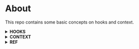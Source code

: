 # About

This repo contains some basic concepts on hooks and context.

<details>

<summary><b>HOOKS</b></summary>

## Why hooks?

<details> 
<summary>Reusable Statefull Logic</summary>

This is one of the most important reasons for the introduction of hooks.Generally to reuse the statefull logic/ state of a component we make the use of **render props** or **HOC**. But in both the cases we change the architecure of our components either to abstract that logic(HOC) or reuse the logic(Render props). To resolve this difficulty react has introduced hooks which help us to separate the stateful logic from the components so that it can be reused amoung different components without any restructuring.

`Motive : The motive here is to maintain the common state logic out of the components so that it can be reused without any structural changes.`
`Hook instroduced : Custom Hook`

</details>

<details> 
<summary>Complex class component becomes hard to understand</summary>

We’ve often had to maintain components that started out simple but grew into an unmanageable mess of stateful logic and side effects. Each lifecycle method often contains a mix of unrelated logic. For example, components might perform some data fetching in componentDidMount and componentDidUpdate. So we are doing the same task of making api calls but in different lifecycle methods. However, the same componentDidMount method might also contain some unrelated logic that sets up event listeners, with cleanup performed in componentWillUnmount. In this case componentDidMount has api calls as well as code relating to event listeners which are 2 completely unrelated task at one place. Mutually related code that changes together gets split apart, but completely unrelated code ends up combined in a single method. This makes it too easy to introduce bugs and inconsistencies.

`Motive : To keep all the related code like making api call etc at one place to avoid bugs and inconsistencies`
`Hook introduced : Effect Hook`

</details>

<details> 
<summary>Classes can be difficult to understand</summary>

In addition to making code reuse and code organization more difficult, we’ve found that classes can be a large barrier to learning React. You have to understand **how "this" works in JavaScript**, which is very different from how it works in most languages. You have to remember to bind the event handlers.The distinction between function and class components in React and when to use each one leads to disagreements even between experienced React developers.Additionally, React has been out for about five years, and we want to make sure **it stays relevant in the next five years**. [Ahead-of-time](https://en.wikipedia.org/wiki/Ahead-of-time_compilation) compilation of components has a lot of future potential.Recently, we’ve been experimenting with [component folding](https://github.com/facebook/react/issues/7323) using [Prepack](https://prepack.io/), and we’ve seen promising early results.**Classes don’t minify very well, and they make hot reloading flaky and unreliable.**

`Motive : All in all classed pose a challenge in the react ecosystem and otherwise in javascript itself. These chalenges are like understanding this, minification and hot reload issues and they also pose a challenge in the AOT compilation of code. So to resolve all these issue without taking away the functional power of classes, the hooks have been introduced.`

</details>

## Rules of Hooks

Hooks are JavaScript functions, but they impose two additional rules:

1. Only call Hooks at the top level. Don’t call Hooks inside loops, conditions, or nested functions. In other words hooks should be in the components functional scope and not inside some block(block scope) declared inside a component. By following this rule, you ensure that Hooks are called in the same order each time a component renders. That’s what allows React to correctly preserve the **state of Hooks** between multiple useState and useEffect calls. If you ignore this rule and add useState inside a conditional statement then the below error is thrown.
   `React Hook "useState" is called conditionally. React Hooks must be called in the exact same order in every component render`.
2. Only call Hooks from React function components. Don’t call Hooks from regular JavaScript functions. This is because react can only compile those hooks which are present in the functions it has access too ie the functions used as components. (There is just one other valid place to call Hooks — your own custom Hooks.)
   - Call Hooks from React function components.
   - Call Hooks from custom Hooks.

> Note : React released an ESLint plugin called [eslint-plugin-react-hooks](https://www.npmjs.com/package/eslint-plugin-react-hooks) that enforces these two rules.This plugin is included by default in Create React App.

## What are hooks

Hooks are functions that let you “hook into” React state and lifecycle features from function components. Hooks don’t work inside classes — they let you use React without classes.React provides a few built-in Hooks like useState. Their names always start with **use**. You can also create your own Hooks to reuse stateful behavior between different components.

## When would I use a Hook?

If you write a function component and realize you need to add some state to it, previously you had to convert it to a class. Now you can use a Hook inside the existing function component.

## Types

<details>
<summary>State Hooks</summary>

> useState

- **Solves** :

  1. Maintains component state.

- **Class Counterpart** :

  1. `this.setState`

- **Difference from class** :

  It works exactly similar to `this.setState`(batch update and asynchronous) with a few differences :

  1. It doesn't merge the old and new state.
  2. It doesn't except a second callback for trigerring any sideeffect after setting the state. It throws the below waring if you try to do so
     `Warning: State updates from the useState() and useReducer() Hooks don't support the second callback argument. To execute a side effect after rendering, declare it in the component body with useEffect().`

```javascript
import React, { useState } from "react";

export default function UseState() {
  // Declare a new state variable, which we'll call "count"
  const [count, setCount] = useState(0);
  if (!count) {
    setCount(count + 1);
    setCount(
      count => count + 1,
      count => console.log(count) // This doen't work and thorws a warning.
    );
  }
  return (
    <div>
      <p>You clicked {count} times</p>
      <button onClick={() => setCount(count + 1)}>Click me</button>
    </div>
  );
}
```

Here `useState` is a hook.

- React will preserve this state between re-renders.
- useState returns a pair -> The current state value ie **count** and a function that lets you update it ie **setCount** in this case.
- You can call the setCount function from anywhere inside this function. Calling this function will re-render the react component.
- You can have multiple useState hooks in a component.React assumes that if you call useState many times, you do it in the same order during every render. Also react only re-renders the component once(batch update) even if we have multiple useState triggers.
  </details>

<details>
<summary>Effect Hooks</summary>

> useEffect

- **Solves** :

  1. It helps executes some sideeffect after dom rendering.
  2. Resolves **Complex class component becomes hard to understand** issue. So you can keep related code at one place.

- **Class Counterpart** :

  1. componentDidMount
  2. componentDidUpdate
  3. componentWillUnmount

- **Difference from class** :

  1. componentDidMount is render blocking but useEffect is not.

- **What are sideeffects or effects?** : You’ve likely performed data fetching, subscriptions, or manually changing the DOM from React components before. **We call these operations “side effects” (or “effects” for short) because they can affect other components and can’t be done during rendering**.
- The Effect Hook, useEffect, adds the ability to perform side effects from a function component. It serves the same purpose as componentDidMount, componentDidUpdate, and componentWillUnmount in React classes, but unified into a single API.
- When you call useEffect, you’re telling React to run your “effect” function after flushing changes to the DOM.
- **Effects are declared inside the component so they have access to its props and state**.
- By default, **React runs the effects after every render — including the first render**.
- The useEffect hook accespts a callback. If we are to compare the effects callback with the class based lifecycle effects then
  1. The body of the useEffect callback acts like componentDidMount and componentDidUpdate combined.
  2. The return value of the useEffect callback acts like the componentWillUnmount lifecycle effect.
- **In the below example React would clearInterval when the component unmounts, as well as before re-running the effect due to a subsequent render**. This means that the useEffect return function is fired on each subsequent re-render.

  ```javascript
  import React, { useEffect } from "react";

  export default function UseEffect() {
    useEffect(() => {
      const intId = setInterval(() => console.log("effect"), 2000);
      return () => {
        clearInterval(intId);
      };
    });
    return (
      <div>
        {" "}
        Check the console and see the continuos loggin of effect which stop once
        we navigate to some other component
      </div>
    );
  }
  ```

- Note how **we have to duplicate the code between these two lifecycle methods in class**.

  ```javascript
  class Example extends React.Component {
    constructor(props) {
      super(props);
      this.state = {
        count: 0
      };
    }

    componentDidMount() {
      document.title = `You clicked ${this.state.count} times`;
    }
    componentDidUpdate() {
      document.title = `You clicked ${this.state.count} times`;
    }

    render() {
      return (
        <div>
          <p>You clicked {this.state.count} times</p>
          <button
            onClick={() => this.setState({ count: this.state.count + 1 })}
          >
            Click me
          </button>
        </div>
      );
    }
  }
  ```

  Solution with Hooks

  ```javascript
  import React, { useState, useEffect } from "react";

  function Example() {
    const [count, setCount] = useState(0);

    useEffect(() => {
      document.title = `You clicked ${count} times`;
    });

    return (
      <div>
        <p>You clicked {count} times</p>
        <button onClick={() => setCount(count + 1)}>Click me</button>
      </div>
    );
  }
  ```

- **What does useEffect do?** : By using this Hook, you tell React that your component needs to do something after render. React will remember the function you passed (we’ll refer to it as our “effect”), and call it later after performing the DOM updates. In this effect, we set the document title, but we could also perform data fetching or call some other imperative API.
- **Why is useEffect called inside a component?** Placing useEffect inside the component lets us access the count state variable (or any props) right from the effect. We don’t need a special API to read it — it’s already in the function scope. **Hooks embrace JavaScript closures** and avoid introducing React-specific APIs where JavaScript already provides a solution.
- **Why we pass a new function to useEffect every time?** : The function passed to useEffect is going to be different on every render. This is intentional. In fact, **this is what lets us read the count value from inside the effect without worrying about it getting stale**. Every time we re-render, we schedule a different effect, replacing the previous one. In a way, this makes the effects behave more like a part of the render result — each effect “belongs” to a particular render.
- Unlike componentDidMount or componentDidUpdate, effects scheduled with useEffect don’t block the browser from updating the screen. This makes your app feel more responsive. The majority of effects don’t need to happen synchronously. In the uncommon cases where they do (such as measuring the layout), there is a separate **useLayoutEffect** Hook with an API identical to useEffect.

  Try the below piece of code and see the difference between the 2. In case one we first see the alert and then react updates the screen. Whereas in the second case first react updates the screen and then we see the alert.

  > Note : You may call setState() immediately in componentDidMount(). It will trigger an extra rendering, but it will happen before the browser updates the screen. This guarantees that even though the render() will be called twice in this case, the user won’t see the intermediate state. Use this pattern with caution because it often causes performance issues. In most cases, you should be able to assign the initial state in the constructor() instead. **It can, however, be necessary for cases like modals and tooltips when you need to measure a DOM node before rendering something that depends on its size or position**. When you encounter such a situation where you need to stop the browser from updating tthe screen you should use **useLayoutEffect** instead of **useEffect**.

  ```javascript
  export class With_ComponentDidMount extends Component {
    componentDidMount() {
      alert("Stop screen update");
    }
    render() {
      return <div>Rendered</div>;
    }
  }

  export function WithOut_ComponentDidMount() {
    useEffect(() => {
      alert("Stop screen update");
    });
    return <div>Rendered</div>;
  }
  ```

- **Effect with CleanUp** : It is important to clean up so that we don’t introduce a **memory leak**.Notice how componentDidMount and componentWillUnmount need to mirror each other. Lifecycle methods force us to split this logic even though conceptually code in both of them is related to the same effect.

  ```javascript
  class FriendStatus extends React.Component {
    constructor(props) {
      super(props);
      this.state = { isOnline: null };
      this.handleStatusChange = this.handleStatusChange.bind(this);
    }

    componentDidMount() {
      ChatAPI.subscribeToFriendStatus(
        this.props.friend.id,
        this.handleStatusChange
      );
    }
    componentWillUnmount() {
      ChatAPI.unsubscribeFromFriendStatus(
        this.props.friend.id,
        this.handleStatusChange
      );
    }
    handleStatusChange(status) {
      this.setState({
        isOnline: status.isOnline
      });
    }

    render() {
      if (this.state.isOnline === null) {
        return "Loading...";
      }
      return this.state.isOnline ? "Online" : "Offline";
    }
  }
  ```

- **Effect with Cleanup using Hooks** : React performs the cleanup when the component unmounts. Effects run for every render and not just once. This is why React also cleans up effects from the previous render before running the effects next time.

  ```javascript
  import React, { useState, useEffect } from "react";

  function FriendStatus(props) {
    const [isOnline, setIsOnline] = useState(null);

    useEffect(() => {
      function handleStatusChange(status) {
        setIsOnline(status.isOnline);
      }
      ChatAPI.subscribeToFriendStatus(props.friend.id, handleStatusChange);
      // Specify how to clean up after this effect:
      return function cleanup() {
        ChatAPI.unsubscribeFromFriendStatus(
          props.friend.id,
          handleStatusChange
        );
      };
    });

    if (isOnline === null) {
      return "Loading...";
    }
    return isOnline ? "Online" : "Offline";
  }
  ```

- **Use Multiple Effects to Separate Concerns** :
  **Hooks let us split the code based on what it is doing rather than a lifecycle method name**. React will apply every effect used by the component, in the order they were specified.Here is a component that combines the counter and the friend status indicator logic from the previous examples

  Using Class

  ```javascript
  class FriendStatusWithCounter extends React.Component {
    constructor(props) {
      super(props);
      this.state = { count: 0, isOnline: null };
      this.handleStatusChange = this.handleStatusChange.bind(this);
    }

    componentDidMount() {
      document.title = `You clicked ${this.state.count} times`;
      ChatAPI.subscribeToFriendStatus(
        this.props.friend.id,
        this.handleStatusChange
      );
    }

    componentDidUpdate() {
      document.title = `You clicked ${this.state.count} times`;
    }

    componentWillUnmount() {
      ChatAPI.unsubscribeFromFriendStatus(
        this.props.friend.id,
        this.handleStatusChange
      );
    }

    handleStatusChange(status) {
      this.setState({
        isOnline: status.isOnline
      });
    }
    // ...
  ```

  Using Effects

  ```javascript
  function FriendStatusWithCounter(props) {
    const [count, setCount] = useState(0);
    useEffect(() => {
      document.title = `You clicked ${count} times`;
    });

    const [isOnline, setIsOnline] = useState(null);
    useEffect(() => {
      function handleStatusChange(status) {
        setIsOnline(status.isOnline);
      }

      ChatAPI.subscribeToFriendStatus(props.friend.id, handleStatusChange);
      return () => {
        ChatAPI.unsubscribeFromFriendStatus(
          props.friend.id,
          handleStatusChange
        );
      };
    });
    // ...
  }
  ```

- **Why Effects Run on Each Update** : Lets understand by example. Our class reads friend.id from this.props, subscribes to the friend status after the component mounts, and unsubscribes during unmounting.

  ```javascript
    componentDidMount() {
      ChatAPI.subscribeToFriendStatus(
        this.props.friend.id,
        this.handleStatusChange
      );
    }

    componentWillUnmount() {
      ChatAPI.unsubscribeFromFriendStatus(
        this.props.friend.id,
        this.handleStatusChange
      );
    }
  ```

  But what happens if the friend prop changes while the component is on the screen? Our component would continue displaying the online status of a different friend. This is a bug. We would also cause a memory leak or crash when unmounting since the unsubscribe call would use the wrong friend ID.

  ```javascript
    componentDidMount() {
      ChatAPI.subscribeToFriendStatus(
        this.props.friend.id,
        this.handleStatusChange
      );
    }

    componentDidUpdate(prevProps) {
      // Unsubscribe from the previous friend.id
      ChatAPI.unsubscribeFromFriendStatus(
        prevProps.friend.id,
        this.handleStatusChange
      );
      // Subscribe to the next friend.id
      ChatAPI.subscribeToFriendStatus(
        this.props.friend.id,
        this.handleStatusChange
      );
    }

    componentWillUnmount() {
      ChatAPI.unsubscribeFromFriendStatus(
        this.props.friend.id,
        this.handleStatusChange
      );
    }
  ```

  For Effects there is no special code for handling updates because useEffect handles them by default.

  ```javascript
  function FriendStatus(props) {
    // ...
    useEffect(() => {
      // ...
      ChatAPI.subscribeToFriendStatus(props.friend.id, handleStatusChange);
      return () => {
        ChatAPI.unsubscribeFromFriendStatus(props.friend.id, handleStatusChange);
      };
    });
  ```

- **Optimizing Performance by Skipping Effects** : In some cases, cleaning up or applying the effect after every render might create a performance problem. In class components, we can solve this by writing an extra comparison with prevProps or prevState inside componentDidUpdate. For useEffect pass an array as an optional second argument to useEffect.

  Using Class

  ```javascript
  componentDidUpdate(prevProps, prevState) {
    if (prevState.count !== this.state.count) {
      document.title = `You clicked ${this.state.count} times`;
    }
  }
  ```

  Using Effect

  ```javascript
  useEffect(() => {
    document.title = `You clicked ${count} times`;
  }, [count]); // Only re-run the effect if count changes
  ```

  Effects that have a cleanup phase. Here it will fire only when props.friend.id change.

  ```javascript
  useEffect(() => {
    function handleStatusChange(status) {
      setIsOnline(status.isOnline);
    }

    ChatAPI.subscribeToFriendStatus(props.friend.id, handleStatusChange);
    return () => {
      ChatAPI.unsubscribeFromFriendStatus(props.friend.id, handleStatusChange);
    };
  }, [props.friend.id]); // Only re-subscribe if props.friend.id changes
  ```

  > Note : If you use this optimization, make sure the array includes all values from the component scope (such as props and state) that change over time and that are used by the effect. Otherwise, your code will reference stale values from previous renders.Learn more about [how to deal with functions](https://reactjs.org/docs/ hooks-faq.html#is-it-safe-to-omit-functions-from-the-list-of-dependencies) and [what to do when the array changes too often](https://reactjs.org/docs/hooks-faq.html#what-can-i-do-if-my-effect-dependencies-change-too-often).If you want to run an effect and clean it up only once (on mount and unmount), you can pass an empty array ([]) as a second argument. This tells React that your effect doesn’t depend on any values from props or state, so it never needs to re-run. This isn’t handled as a special case — it follows directly from how the dependencies array always works.If you pass an empty array ([]), the props and state inside the effect will always have their initial values. While passing [] as the second argument is closer to the familiar componentDidMount and componentWillUnmount mental model, there are usually better solutions to avoid re-running effects too often. **Also, don’t forget that React defers running useEffect until after the browser has painted, so doing extra work is less of a problem**.We recommend using the [exhaustive-deps](https://github.com/facebook/react/issues/14920) rule as part of our [eslint-plugin-react-hooks](https://www.npmjs.com/package/eslint-plugin-react-hooks#installation) package. It warns when dependencies are specified incorrectly and suggests a fix.

  </details>
  <details>
  <summary>Callback Hook</summary>

> useCallback

- **Solves** :

  1. Prevents child component re-render due to new callback passed every time.

- **Class Counterpart** :

  1. Instance method of class

```javascript
const memoizedCallback = useCallback(() => {
  doSomething(a, b);
}, [a, b]);
```

Returns a memoized callback.
Pass an inline callback and an array of dependencies. useCallback will return a memoized version of the callback that only changes if one of the dependencies has changed. This is useful when passing callbacks to optimized child components that rely on reference equality to prevent unnecessary renders (e.g. shouldComponentUpdate).

> **useCallback(fn, deps) is equivalent to useMemo(() => fn, deps).**

> Use the **exhaustive-deps** rule as part of our eslint-plugin-react-hooks package.

</details>
<details>
<summary>Memo Hook</summary>

> useMemo

- **Solves**

  1. It helps memoize method response value based on input arguments.

```javascript
const memoizedValue = useMemo(() => computeExpensiveValue(a, b), [a, b]);
```

- useMemo will only recompute the memoized value when one of the dependencies has changed. This optimization helps to avoid expensive calculations on every render.
- The function passed to useMemo runs during rendering.
- Side effects belong in useEffect, not useMemo.
- In the future, React may choose to “forget” some previously memoized values and recalculate them on next render, e.g. to free memory for offscreen components.
  </details>
  <details>
  <summary>Custom Hooks</summary>

> use[CustomName]

- **Solves**

  1. Helps us extract the similar state management logic to a common place/file.
  2. It helps us achieve **Reusable Statefull Logic** which was one of the key reasons for the introduction of hooks.

- **Earlier Counterparts**

  1. HOC
  2. Render Props

- **Difference from Earlier Counterparts**

  1. You don't need to maintain separate react component to abstract state logic at a common place/module/file.
  2. Custom Hooks offer the flexibility of sharing logic that wasn’t possible in React components before.

- **Basic Rule for Custom Hooks**

  1. Name of every custom hook should start with **use**, so that react can identify that the function is a hook.
  2. **Every call to a custom hook has its own isolated state**. So calling the same custom hook from 2 different components or the same component will create 2 isolated state.
  3. 2 components sharing same hook(custom hook) don't share the state.
  4. Every custom hook takes an input and returns an output.
  5. You can pass the result of one hook into another. This is general to all hooks not specific to custom hook.

- **Use Cases**
  When you have a logic to maintain and update the state of a component which is common across multiple components, we can use a custom hook. Eg :

  1. Form handling
  2. Animation
  3. Declarative Subscription
  4. Timers

- **Using custom hooks to create a useReducer hook**

This hook helps to manage the local state with a reducer. Its a pub sub pattern where you publish an action using dispatch and get notified on state update.

```javascript
function useReducer(reducer, initialState) {
  const [state, setState] = useState(initialState);

  function dispatch(action) {
    const nextState = reducer(state, action);
    setState(nextState);
  }

  return [state, dispatch];
}
```

| Parent Component                                         | HOC                                           | Render Props                                                                      |
| -------------------------------------------------------- | --------------------------------------------- | --------------------------------------------------------------------------------- |
| Parent Component is tightly coupled with child component | HOC accespts the child components to render   | Parent Component is not tightly coupled with child since child is passed as props |
| Used for parent/child relationship.                      | Used for abstracting some common logic        | Used for reusing some common logic in parent component.                           |
| Genrally made for specific use case in application       | Made so that it can be used throught the app. | Generally made when need to render different child using some common logic.       |

| HOC/Render Props                                                                        | Custom hook                                                               |
| --------------------------------------------------------------------------------------- | ------------------------------------------------------------------------- |
| Common logic kept inside a common component which accepts diffrent components to render | Common logic is kept is file which is shared between different compoents. |

- **Rule of thumb for component state**

1. No 2 component instance can share the state without the use of an external factor like Redux or Parent Component.
2. When 2 componets share the state using a Parent Component is actully just using the state of an instance of component ie the Parent Component. Similary if they use Redux they are sharing the state using an instance of Redux store.
3. When we use a HOC, every call to a HOC creates a new instance of react component and hence a new state.
4. Similary when we use render props in 2 different components, we end up creating 2 separate states.
5. **On the same lines when we call a custom hook from 2 different components we end up creating 2 separate state of custom hook**.

</details>

<details>
<summary>Context Hooks</summary>

> useContext
> const value = useContext(MyContext);

- **Solves**

  1. Help us consume Context value passed by the Provider component.

- **Earlier Counterparts**

  1. Context.Consumer api for functional component.
  2. contextType api for class component.

- **Difference from Earlier Counterparts**

  1. In Context.Consumer only the component wrapped by the Consumer component gets re-rendered when the context value changes. But in the case of useContext() the whole componet gets re-rendered when the context value changes.If re-rendering the component is expensive, you can [optimize it by using memoization](https://github.com/facebook/react/issues/15156#issuecomment-474590693).

- **Basics**
  1. Accepts a context object (the value returned from React.createContext) and returns the current context value for that context.
  2. The current context value is determined by the value prop of the nearest <MyContext.Provider> above the calling component in the tree.
  3. When the nearest <MyContext.Provider> above the component updates, this Hook will trigger a rerender with the latest context value passed to that MyContext provider.
  4. Even if an ancestor uses React.memo or shouldComponentUpdate or PureComponent, a rerender will still happen starting at the component itself using useContext.

</details>

<details>
<summary>Reducer Hooks</summary>

> useReducer
> const [state, dispatch] = useReducer(reducer, initialArg, init);
> Accepts a **reducer** of type (state, action) => newState, and returns the current state paired with a dispatch method.

1. useReducer is usually preferable to useState when
   - there is complex state logic that involves multiple sub-values
   - next state depends on the previous one.
2. useReducer also lets you optimize performance for components that trigger deep updates because you can pass dispatch down instead of callbacks.

```javascript
const initialState = { count: 0 };

function reducer(state, action) {
  switch (action.type) {
    case "increment":
      return { count: state.count + 1 };
    case "decrement":
      return { count: state.count - 1 };
    default:
      throw new Error();
  }
}

function Counter() {
  const [state, dispatch] = useReducer(reducer, initialState);
  return (
    <>
      Count: {state.count}
      <button onClick={() => dispatch({ type: "decrement" })}>-</button>
      <button onClick={() => dispatch({ type: "increment" })}>+</button>
    </>
  );
}
```

3.  **Initialize state** : There are 3 ways to initialize the state

    - **By passing initialState as 2nd argument to useReducer** :

      ```javascript
      const [state, dispatch] = useReducer(reducer, { count: initialCount });
      ```

    - **By providing it as default state to reducer function** :

      ```javascript
      function reducer(state = { count: 0 }, action) {
        switch (action.type) {
          case "increment":
            return { count: state.count + 1 };
          case "decrement":
            return { count: state.count - 1 };
          default:
            throw new Error();
        }
      }
      useReducer(reducer, undefined, reducer);
      ```

      > React doesn’t use the state = initialState argument convention popularized by Redux. The initial value sometimes needs to depend on props and so is specified from the Hook call instead. If you feel strongly about this, you can call useReducer(reducer, undefined, reducer) to emulate the Redux behavior, but it’s not encouraged.

    - **Lazy state initialization**
      You can also create the initial state lazily. To do this, you can pass an **init** function as the third argument. The initial state will be set to **init(initialArg)**.

      1. It lets you extract the logic for calculating the initial state outside the reducer.
      2. This is also handy for resetting the state later in response to an action as done on reset in the below example

         ```javascript
         function init(initialCount) {
           return { count: initialCount };
         }

         function reducer(state, action) {
           switch (action.type) {
             case "increment":
               return { count: state.count + 1 };
             case "decrement":
               return { count: state.count - 1 };
             case "reset":
               return init(action.payload);
             default:
               throw new Error();
           }
         }

         function Counter({ initialCount }) {
           const [state, dispatch] = useReducer(reducer, initialCount, init);
           return (
             <>
               Count: {state.count}
               <button
                 onClick={() =>
                   dispatch({ type: "reset", payload: initialCount })
                 }
               >
                 Reset
               </button>
               <button onClick={() => dispatch({ type: "decrement" })}>
                 -
               </button>
               <button onClick={() => dispatch({ type: "increment" })}>+</button>
             </>
           );
         }
         ```

4.  **Bailing out of a dispatch** : If you return the same value from a Reducer Hook as the current state, React will
    - bail out without rendering the children or firing effects. (React uses the Object.is comparison algorithm.)
    - still need to render that specific component again before bailing out. That shouldn’t be a concern because React won’t unnecessarily go “deeper” into the tree. If you’re doing expensive calculations while rendering, you can optimize them with useMemo.

</details>

## Additional Links

[RFC](https://github.com/reactjs/rfcs/pull/68)
[Dead-code elimination](https://en.wikipedia.org/wiki/Dead_code_elimination)

</details>

<details>
<summary><b>CONTEXT</b></summary>

In a typical React application, data is passed top-down (parent to child) via props, but this can be cumbersome for certain types of props (e.g. locale preference, UI theme) that are required by many components within an application. Context provides a way to share values like these between components without having to explicitly pass a prop through every level of the tree.

### Use Case

Whenever in an application there is a situation where you need to pass props through multiple level of heirarchy and the props are being used in multiple compoenents, it is an ideal situation to make use of Context api. Eg

1. Current authenticated user
2. Theme
3. Selected Language
4. Viewport Change
5. Data Cache

### Limitations

We should use Context api sparingly since it makes the re-use of component more difficult.

### Other Alternatives

<details>
<summary>Inversion of control using composition</summary>

For example, consider a Page component that passes a user and avatarSize prop several levels down so that deeply nested Link and Avatar components can read it:

```javascript
  <Page user={user} avatarSize={avatarSize} />
  // ... which renders ...
  <PageLayout user={user} avatarSize={avatarSize} />
  // ... which renders ...
  <NavigationBar user={user} avatarSize={avatarSize} />
  // ... which renders ...
  <Link href={user.permalink}>
    <Avatar user={user} size={avatarSize} />
  </Link>
```

One way to solve this issue without context is to pass down the Avatar component itself so that the intermediate components don’t need to know about the user or avatarSize props:

```javascript
  function Page(props) {
    const user = props.user;
    const userLink = (
      <Link href={user.permalink}>
        <Avatar user={user} size={props.avatarSize} />
      </Link>
    );
    return <PageLayout userLink={userLink} />;
  }

  // Now, we have:
  <Page user={user} avatarSize={avatarSize} />
  // ... which renders ...
  <PageLayout userLink={...} />
  // ... which renders ...
  <NavigationBar userLink={...} />
  // ... which renders ...
  {props.userLink}
```

However, this isn’t the right choice in every case: moving more complexity higher in the tree makes those higher-level components more complicated and forces the lower-level components to be more flexible than you may want.**You can take it even further with render props if the child needs to communicate with the parent before rendering.**

</details>

### APIs

<details>
<summary>React.createContext</summary>

> const MyContext = React.createContext(defaultValue);

- Creates a Context object.
- When React renders a component that subscribes to this Context object it will read the current context value from the closest matching Provider above it in the tree.
- The defaultValue argument is only used when a component does not have a matching Provider above it in the tree. This can be helpful for testing components in isolation without wrapping them. Check this out in `ThemeContext.js` file.
- Passing undefined as a Provider value does not cause consuming components to use defaultValue.

</details>

<details>
<summary>Context.Provider</summary>

- Every Context object comes with a **Provider React component** that allows consuming components to subscribe to context changes.
- Accepts a **value prop** to be passed to consuming components that are descendants of this Provider.
- One Provider can be connected to **many consumers**.
- Providers can be **nested to override** values deeper within the tree.
- All consumers that are descendants of a Provider will **re-render whenever the Provider’s value prop changes**.
- The propagation from Provider to its descendant consumers (including .contextType and useContext) is not subject to the shouldComponentUpdate method, so **the consumer is updated even when an ancestor component skips an update**.
- Changes are determined by comparing the new and old values using the same algorithm as **Object.is** ie shalow comparison.This can cause some issues when passing objects as value. For example, the code below will re-render all consumers every time the Provider re-renders because a new object is always created for value :

  ```javascript
  class App extends React.Component {
    render() {
      return (
        <MyContext.Provider value={{ something: "something" }}>
          <Toolbar />
        </MyContext.Provider>
      );
    }
  }
  ```

  To get around this, lift the value into the parent’s state:

  ```javascript
  class App extends React.Component {
    constructor(props) {
      super(props);
      this.state = {
        value: { something: "something" }
      };
    }

    render() {
      return (
        <Provider value={this.state.value}>
          <Toolbar />
        </Provider>
      );
    }
  }
  ```

</details>

<details>
<summary>Class.contextType</summary>

- The contextType property on a class can be assigned a Context object created by React.createContext()
- This lets you consume the nearest current value of that Context type using **this.context**.
- You can reference this in any of the lifecycle methods including the render function.

  ```javascript
  class MyClass extends React.Component {
    componentDidMount() {
      let value = this.context;
      /* perform a side-effect at mount using the value of MyContext */
    }
    componentDidUpdate() {
      let value = this.context;
      /* ... */
    }
    componentWillUnmount() {
      let value = this.context;
      /* ... */
    }
    render() {
      let value = this.context;
      /* render something based on the value of MyContext */
    }
  }
  MyClass.contextType = MyContext;
  ```

- You can **only subscribe to a single context** using this API.
- For **Consuming Multiple Contexts** you need to use the **Context.Consumer** component of context object.

</details>

<details>
<summary>Context.Consumer</summary>

```javascript
<MyContext.Consumer>
  {value => /* render something based on the context value */}
</MyContext.Consumer>
```

- A React component that subscribes to context changes.
- This lets you subscribe to a context within a function component.
- This component requires a function as a child which receives the current context value and returns a React node.
- The value argument passed to the function will be equal to the value prop of the closest Provider for this context above in the tree.
- If there is no Provider for this context above, the value argument will be equal to the defaultValue that was passed to createContext().

</details>

<details>
<summary>Context.displayName</summary>

- Context object accepts a displayName string property. React DevTools uses this string to determine what to display for the context.
- For example, the following component will appear as MyDisplayName in the DevTools:

  ```javascript
  const MyContext = React.createContext(/* some value */);
  MyContext.displayName = 'MyDisplayName';

  <MyContext.Provider> // "MyDisplayName.Provider" in DevTools
  <MyContext.Consumer> // "MyDisplayName.Consumer" in DevTools
  ```

</details>

### Examples

<details>
<summary>Consuming Multiple Context</summary>

```javascript
// Theme context, default to light theme
const ThemeContext = React.createContext("light");

// Signed-in user context
const UserContext = React.createContext({
  name: "Guest"
});

class App extends React.Component {
  render() {
    const { signedInUser, theme } = this.props;

    // App component that provides initial context values
    return (
      <ThemeContext.Provider value={theme}>
        <UserContext.Provider value={signedInUser}>
          <Layout />
        </UserContext.Provider>
      </ThemeContext.Provider>
    );
  }
}

function Layout() {
  return (
    <div>
      <Sidebar />
      <Content />
    </div>
  );
}

// A component may consume multiple contexts
function Content() {
  return (
    <ThemeContext.Consumer>
      {theme => (
        <UserContext.Consumer>
          {user => <ProfilePage user={user} theme={theme} />}
        </UserContext.Consumer>
      )}
    </ThemeContext.Consumer>
  );
}
```

</details>

</details>

<details>
<summary> <b>REF</b></summary>

### Why ref?

In the typical React dataflow, props are the only way that parent components interact with their children. To modify a child, you re-render it with new props. However, there are a few cases where you need to imperatively modify a child outside of the typical dataflow. The child to be modified could be an instance of a React component, or it could be a DOM element. For both of these cases, React provides an escape hatch ie ref. Few use cases :

- Get elements position and dimension to do some task.
- Integration with third party dom library.
- Trigger Imperative animations
- Managing focus, text selection.

### Different Types of ref

1. **ref to a DOM element**
   When the ref attribute is used on an HTML element, the ref receives the underlying DOM element as its current property.
2. **ref to a React class component**
   When the ref attribute is used on a custom class component, the ref object receives the mounted instance of the component as its current property. Note that the below code only works if `CustomTextInput` is declared as a class:

   Here we use a ref to get access to the CustomTextInput and call its focusTextInput method manually

   ```javascript
   class AutoFocusTextInput extends React.Component {
     constructor(props) {
       super(props);
       this.textInput = React.createRef();
     }
     componentDidMount() {
       this.textInput.current.focusTextInput();
     }
     render() {
       return <CustomTextInput ref={this.textInput} />;
     }
   }

   class CustomTextInput extends React.Component {
     focusTextInput() {}
     // ...
   }
   ```

3. **ref to a React functional component** :
   Although you may not use the ref attribute on function components by default as they don’t have instances, but you can achieve this using `forwardRef` in conjunction with `useImperativeHandle`.

   ```javascript
   function FancyInput(props, ref) {
     const inputRef = useRef();
     useImperativeHandle(ref, () => ({
       focus: () => {
         inputRef.current.focus();
       }
     }));
     return <input ref={inputRef} ... />;
   }
   FancyInput = forwardRef(FancyInput);
   ```

### Ways to add ref

To add a ref you access the ref attribute of an element(Dom,Class,Functional). You can pass either an **object** or a **function** to this attribute. If you pass an object(createRef,useRef) the element reference is assigned to the **current** property of the object. If you pass a function(callback ref) the element reference is passed as the first argument of the function. There is another option to pass a string in the ref attribute but it is legacy now and should not be used.

> It will also work if you just pass any other object in ref attribute instead of React.createRef but it will throw a warning.

<details>
<summary> <b>createRef api</b></summary>

> Create : React.createRef

> Access : this.textInput.current

> Use In : Class Components. But can also be used in functional component.

Refs are created using `React.createRef()` and attached to React elements via the `ref` attribute. Refs are commonly assigned to an instance property when a component is constructed so they can be referenced throughout the component.

```javascript
class CreateRef extends React.Component {
  constructor(props) {
    super(props);
    this.textInput = React.createRef();
    this.focusTextInput = this.focusTextInput.bind(this);
  }

  focusTextInput() {
    this.textInput.current.focus();
  }

  componentDidMount() {
    this.focusTextInput();
  }

  render() {
    return (
      <div>
        <input type="text" ref={this.textInput} />
        <input
          type="button"
          value="Focus the text input"
          onClick={this.focusTextInput}
        />
      </div>
    );
  }
}
```

</details>

<details>
<summary> <b>callback as ref</b></summary>

> Create : using callback

> Access : this.textInput.current

> Use In : Class component. But can also be used in functional component.

Instead of passing a ref attribute created by createRef(), you pass a function. The function receives the React component instance or HTML DOM element as its argument, which can be stored and accessed elsewhere.

React will call the ref callback with the DOM element when the component mounts, and call it with null when it unmounts. Refs are guaranteed to be up-to-date before componentDidMount or componentDidUpdate fires.

```javascript
export class CallbackRef extends React.Component {
  constructor(props) {
    super(props);

    this.textInput = null;

    this.setTextInputRef = element => {
      this.textInput = element;
    };

    this.focusTextInput = () => {
      if (this.textInput) this.textInput.focus();
    };
  }

  componentDidMount() {
    this.focusTextInput();
  }

  render() {
    return (
      <div>
        <input type="text" ref={this.setTextInputRef} />
        <input
          type="button"
          value="Focus the text input"
          onClick={this.focusTextInput}
        />
      </div>
    );
  }
}
```

> If the ref callback is defined as an inline function, it will get called twice during updates, first with null and then again with the DOM element. This is because a new instance of the function is created with each render, so React needs to clear the old ref and set up the new one. You can avoid this by defining the ref callback as a bound method on the class, but note that it shouldn’t matter in most cases.

</details>

<details>
<summary> <b>useRef hook</b></summary>

> Create : useRef hook Eg const textInput = useRef(null)

> Access : textInput

> Use In : Functional Components, but can also be used in class components.

useRef is a hook introduced to access ref in a functional component as well. You can create a custom useRef hook also by using React.createRef and useState api.
useRef returns a mutable ref object whose .current property is initialized to the passed argument (initialValue). The returned object will persist for the full lifetime of the component.

```javascript
export const UseRef = () => {
  const textInput = useRef(null);
  const focusTextInput = () => textInput.current.focus();
  useEffect(() => {
    focusTextInput();
  }, []);
  return (
    <div>
      <input type="text" ref={textInput} />
      <input
        type="button"
        value="Focus the text input"
        onClick={focusTextInput}
      />
    </div>
  );
};
```

</details>

<details>
<summary> <b>legacy ref as string</b></summary>

> Create : string Eg ref="textInput"

> Access : this.ref.textInput

> Use In : Class Components

This is a legacy way to add refs. The ref attribute is a string, like "textInput", and the DOM node is accessed as this.refs.textInput. **We advise against it because string refs have some issues, are considered legacy**, and are likely to be removed in one of the future releases.

</details>

### Ways to Forwarding ref

Sometimes we need our parent ref to have access to some dom node of its child. For this reason we need a mechanism to forward the ref of the parent to the child. This can be done by the below 2 techniques.

**Why** : React components hide their implementation details, including their rendered output. Other components using FancyButton usually will not need to obtain a ref to the inner button DOM element. This is good because it prevents components from relying on each other’s DOM structure too much.
Although such encapsulation is desirable for application-level components like FeedStory or Comment, it can be inconvenient for highly reusable “leaf” components like FancyButton or MyTextInput. These components tend to be used throughout the application in a similar manner as a regular DOM button and input, and accessing their DOM nodes may be unavoidable for managing focus, selection, or animations.

1. **Forwarding createRef or useRef using forwardRef**

React passes the ref to the (props, ref) => ... function inside forwardRef as a second argument.The second ref argument only exists when you define a component with React.forwardRef call. Regular function or class components don’t receive the ref argument, and ref is not available in props either.

In the example below, FancyButton uses React.forwardRef to obtain the ref passed to it, and then forward it to the DOM button that it renders:

```javascript
const FancyButton = React.forwardRef((props, ref) => (
  <button ref={ref} className="FancyButton">
    {props.children}
  </button>
));

// You can now get a ref directly to the DOM button:
const ref = React.createRef();
<FancyButton ref={ref}>Click me!</FancyButton>;
```

2. **Forwarding callback Ref**
   Here we pass a function as a props to the child component which is used as a callback ref in the child component. This callback is then assigned as the ref attribute of one of the elements in the child component, which enable us to access this element in the parent component.

   ```javascript
   function CustomTextInput(props) {
     return (
       <div>
         <input ref={props.inputRef} />
       </div>
     );
   }

   class Parent extends React.Component {
     render() {
       return <CustomTextInput inputRef={el => (this.inputElement = el)} />;
     }
   }
   ```

   > When you start using forwardRef in a component library, you should treat it as a breaking change and release a new major version of your library. This is because your library likely has an observably different behavior (such as what refs get assigned to, and what types are exported), and this can break apps and other libraries that depend on the old behavior. Conditionally applying React.forwardRef when it exists is also not recommended for the same reasons: it changes how your library behaves and can break your users’ apps when they upgrade React itself.

</details>
